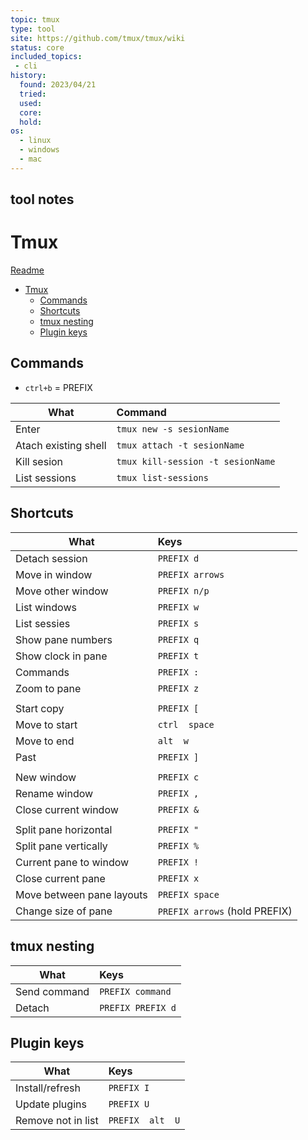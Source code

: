 ```yaml
---
topic: tmux
type: tool
site: https://github.com/tmux/tmux/wiki
status: core
included_topics: 
 - cli
history:
  found: 2023/04/21
  tried: 
  used: 
  core: 
  hold: 
os:
  - linux
  - windows
  - mac
---
```


## tool notes
# Tmux
[Readme](../README.md)

- [Tmux](#tmux)
  - [Commands](#commands)
  - [Shortcuts](#shortcuts)
  - [tmux nesting](#tmux-nesting)
  - [Plugin keys](#plugin-keys)

## Commands

- ```ctrl+b``` = PREFIX


| What                 | Command                               |
| -------------------- | :------------------------------------ |
| Enter                | ```tmux new -s sesionName```          |
| Atach existing shell | ```tmux attach -t sesionName```       |
| Kill sesion          | ```tmux kill-session -t sesionName``` |
| List sessions        | ```tmux list-sessions```              |


## Shortcuts
| What                      | Keys                              |
| ------------------------- | :-------------------------------- |
| Detach session            | ```PREFIX d```                    |
| Move in window            | ```PREFIX arrows```               |
| Move other window         | ```PREFIX n/p```                  |
| List windows              | ```PREFIX w```                    |
| List sessies              | ```PREFIX s```                    |
| Show pane numbers         | ```PREFIX q```                    |
| Show clock in pane        | ```PREFIX t```                    |
| Commands                  | ```PREFIX :```                    |
| Zoom to pane              | ```PREFIX z```                    |
|                           |
| Start copy                | ```PREFIX [```                    |
| Move to start             | ```ctrl  space```                 |
| Move to end               | ```alt  w```                      |
| Past                      | ```PREFIX ]```                    |
|                           |
| New window                | ```PREFIX c```                    |
| Rename window             | ```PREFIX ,```                    |
| Close current window      | ```PREFIX &```                    |
|                           |
| Split pane horizontal     | ```PREFIX "```                    |
| Split pane vertically     | ```PREFIX %```                    |
| Current pane to window    | ```PREFIX !```                    |
| Close current pane        | ```PREFIX x```                    |
| Move between pane layouts | ```PREFIX space```                |
| Change size of pane       | ```PREFIX arrows``` (hold PREFIX) |



## tmux nesting
| What         | Keys                  |
| ------------ | :-------------------- |
| Send command | ```PREFIX command```  |
| Detach       | ```PREFIX PREFIX d``` |

## Plugin keys
| What               | Keys                 |
| ------------------ | :------------------- |
| Install/refresh    | ```PREFIX I```       |
| Update plugins     | ```PREFIX U```       |
| Remove not in list | ```PREFIX  alt  U``` |
